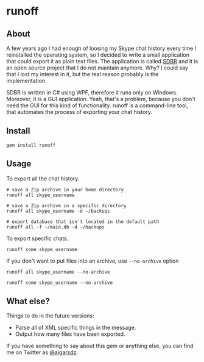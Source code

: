 # runoff
## About

A few years ago I had enough of loosing my Skype chat history every time I reinstalled the operating system, so I decided to write a small application that could export it as plain text files. The application is called [SDBR](https://github.com/arvislacis/SDBR) and it is an open source project that I do not  maintain anymore. Why? I could say that I lost my interest in it, but the real reason probably is the implementation.

SDBR is written in C# using WPF, therefore it runs only on Windows. Moreover, it is a GUI application. Yeah, that's a problem, because you don't need the GUI for this kind of functionality. runoff is a command-line tool, that automates the process of exporting your chat history.

## Install

    gem install runoff

## Usage

To export all the chat history.

    # save a Zip archive in your home directory
    runoff all skype_username

    # save a Zip archive in a specific directory
    runoff all skype_username -d ~/backups

    # export database that isn't located in the default path
    runoff all -f ~/main.db -d ~/backups

To export specific chats.

    runoff some skype_username

If you don't want to put files into an archive, use `--no-archive` option

    runoff all skype_username --no-archive

    runoff some skype_username --no-archive

## What else?

Things to do in the future versions:

- Parse all of XML specific things in the message.
- Output how many files have been exported.

If you have something to say about this gem or anything else, you can find me on Twitter as [@aigarsdz](http://twitter.com/aigarsdz "@aigarsdz").
